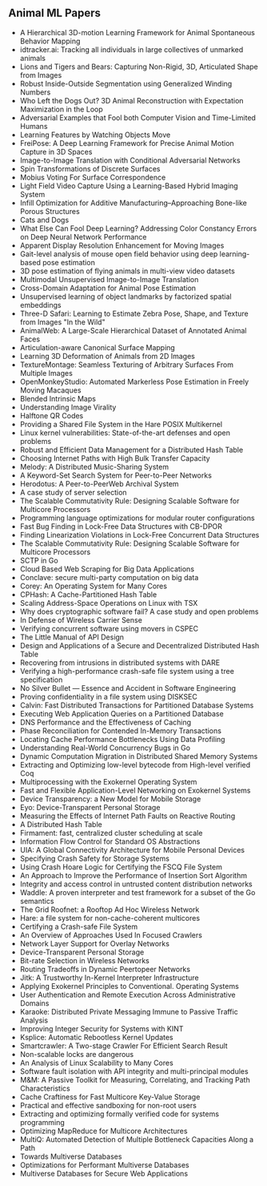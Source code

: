 <h2> Animal ML Papers</h2>

<ul>



 <li><a target="_blank" href="https://github.com/manjunath5496/Animal-ML-Papers/blob/master/z(1).pdf" style="text-decoration:none;">A Hierarchical 3D-motion Learning Framework for Animal Spontaneous Behavior Mapping</a></li>

 <li><a target="_blank" href="https://github.com/manjunath5496/Animal-ML-Papers/blob/master/z(2).pdf" style="text-decoration:none;">idtracker.ai: Tracking all individuals in large collectives of unmarked animals</a></li>

<li><a target="_blank" href="https://github.com/manjunath5496/Animal-ML-Papers/blob/master/z(3).pdf" style="text-decoration:none;">Lions and Tigers and Bears:
Capturing Non-Rigid, 3D, Articulated Shape from Images</a></li>
 <li><a target="_blank" href="https://github.com/manjunath5496/Animal-ML-Papers/blob/master/z(4).pdf" style="text-decoration:none;">Robust Inside-Outside Segmentation using Generalized Winding Numbers</a></li>                              
<li><a target="_blank" href="https://github.com/manjunath5496/Animal-ML-Papers/blob/master/z(5).pdf" style="text-decoration:none;">Who Left the Dogs Out? 3D Animal Reconstruction with Expectation Maximization in the Loop</a></li>
<li><a target="_blank" href="https://github.com/manjunath5496/Animal-ML-Papers/blob/master/z(6).pdf" style="text-decoration:none;">Adversarial Examples that Fool both Computer
Vision and Time-Limited Humans</a></li>
 <li><a target="_blank" href="https://github.com/manjunath5496/Animal-ML-Papers/blob/master/z(7).pdf" style="text-decoration:none;">Learning Features by Watching Objects Move</a></li>

 <li><a target="_blank" href="https://github.com/manjunath5496/Animal-ML-Papers/blob/master/z(8).pdf" style="text-decoration:none;"> FreiPose: A Deep Learning Framework for
Precise Animal Motion Capture in 3D Spaces </a></li>
   <li><a target="_blank" href="https://github.com/manjunath5496/Animal-ML-Papers/blob/master/z(9).pdf" style="text-decoration:none;">Image-to-Image Translation with Conditional Adversarial Networks</a></li>
  
   
 <li><a target="_blank" href="https://github.com/manjunath5496/Animal-ML-Papers/blob/master/z(10).pdf" style="text-decoration:none;">Spin Transformations of Discrete Surfaces</a></li>                              
<li><a target="_blank" href="https://github.com/manjunath5496/Animal-ML-Papers/blob/master/z(11).pdf" style="text-decoration:none;">Mobius Voting For Surface Correspondence</a></li>
<li><a target="_blank" href="https://github.com/manjunath5496/Animal-ML-Papers/blob/master/z(12).pdf" style="text-decoration:none;">Light Field Video Capture Using a Learning-Based Hybrid Imaging System</a></li>
<li><a target="_blank" href="https://github.com/manjunath5496/Animal-ML-Papers/blob/master/z(13).pdf" style="text-decoration:none;">Infill Optimization for Additive Manufacturing–Approaching Bone-like Porous Structures</a></li>

<li><a target="_blank" href="https://github.com/manjunath5496/Animal-ML-Papers/blob/master/z(14).pdf" style="text-decoration:none;">Cats and Dogs</a></li>
                              
<li><a target="_blank" href="https://github.com/manjunath5496/Animal-ML-Papers/blob/master/z(15).pdf" style="text-decoration:none;">What Else Can Fool Deep Learning?
Addressing Color Constancy Errors on Deep Neural Network Performance</a></li>

<li><a target="_blank" href="https://github.com/manjunath5496/Animal-ML-Papers/blob/master/z(16).pdf" style="text-decoration:none;">Apparent Display Resolution Enhancement for Moving Images</a></li>

  <li><a target="_blank" href="https://github.com/manjunath5496/Animal-ML-Papers/blob/master/z(17).pdf" style="text-decoration:none;">Gait-level analysis of mouse open field behavior using deep learning-based pose estimation</a></li>   
  
<li><a target="_blank" href="https://github.com/manjunath5496/Animal-ML-Papers/blob/master/z(18).pdf" style="text-decoration:none;">3D pose estimation of flying animals in multi-view video datasets</a></li> 

  
<li><a target="_blank" href="https://github.com/manjunath5496/Animal-ML-Papers/blob/master/z(19).pdf" style="text-decoration:none;">Multimodal Unsupervised
Image-to-Image Translation</a></li> 

<li><a target="_blank" href="https://github.com/manjunath5496/Animal-ML-Papers/blob/master/z(20).pdf" style="text-decoration:none;">Cross-Domain Adaptation for Animal Pose Estimation</a></li>

<li><a target="_blank" href="https://github.com/manjunath5496/Animal-ML-Papers/blob/master/z(21).pdf" style="text-decoration:none;">Unsupervised learning of object landmarks by factorized spatial embeddings</a></li>
<li><a target="_blank" href="https://github.com/manjunath5496/Animal-ML-Papers/blob/master/z(22).pdf" style="text-decoration:none;">Three-D Safari: Learning to Estimate Zebra Pose, Shape, and Texture from Images "In the Wild"</a></li> 
 <li><a target="_blank" href="https://github.com/manjunath5496/Animal-ML-Papers/blob/master/z(23).pdf" style="text-decoration:none;">AnimalWeb: A Large-Scale Hierarchical Dataset of Annotated Animal Faces</a></li> 
 

   <li><a target="_blank" href="https://github.com/manjunath5496/Animal-ML-Papers/blob/master/z(24).pdf" style="text-decoration:none;">Articulation-aware Canonical Surface Mapping</a></li>
 
   <li><a target="_blank" href="https://github.com/manjunath5496/Animal-ML-Papers/blob/master/z(25).pdf" style="text-decoration:none;">Learning 3D Deformation of Animals from 2D Images</a></li>                              
 <li><a target="_blank" href="https://github.com/manjunath5496/Animal-ML-Papers/blob/master/z(26).pdf" style="text-decoration:none;">TextureMontage:
Seamless Texturing of Arbitrary Surfaces From Multiple Images</a></li>
 <li><a target="_blank" href="https://github.com/manjunath5496/Animal-ML-Papers/blob/master/z(27).pdf" style="text-decoration:none;">OpenMonkeyStudio: Automated Markerless
Pose Estimation in Freely Moving Macaques</a></li>
   
 
   <li><a target="_blank" href="https://github.com/manjunath5496/Animal-ML-Papers/blob/master/z(28).pdf" style="text-decoration:none;">Blended Intrinsic Maps</a></li>
 
   <li><a target="_blank" href="https://github.com/manjunath5496/Animal-ML-Papers/blob/master/z(29).pdf" style="text-decoration:none;">Understanding Image Virality </a></li>                              

  <li><a target="_blank" href="https://github.com/manjunath5496/Animal-ML-Papers/blob/master/z(30).pdf" style="text-decoration:none;">Halftone QR Codes</a></li>
 
   <li><a target="_blank" href="https://github.com/manjunath5496/Animal-ML-Papers/blob/master/z(31).pdf" style="text-decoration:none;">Providing a Shared File System in the Hare
POSIX Multikernel</a></li> 
    <li><a target="_blank" href="https://github.com/manjunath5496/Animal-ML-Papers/blob/master/z(32).pdf" style="text-decoration:none;">Linux kernel vulnerabilities:
State-of-the-art defenses and open problems</a></li> 

   <li><a target="_blank" href="https://github.com/manjunath5496/Animal-ML-Papers/blob/master/z(33).pdf" style="text-decoration:none;">Robust and Efficient Data Management for a Distributed Hash Table</a></li>                              

  <li><a target="_blank" href="https://github.com/manjunath5496/Animal-ML-Papers/blob/master/z(34).pdf" style="text-decoration:none;">Choosing Internet Paths with High Bulk Transfer Capacity</a></li> 
 
  <li><a target="_blank" href="https://github.com/manjunath5496/Animal-ML-Papers/blob/master/z(35).pdf" style="text-decoration:none;">Melody: A Distributed Music-Sharing System</a></li> 

  <li><a target="_blank" href="https://github.com/manjunath5496/Animal-ML-Papers/blob/master/z(36).pdf" style="text-decoration:none;">A Keyword-Set Search System for Peer-to-Peer
Networks</a></li> 
 
<li><a target="_blank" href="https://github.com/manjunath5496/Animal-ML-Papers/blob/master/z(37).pdf" style="text-decoration:none;">Herodotus: A Peer-to-PeerWeb Archival System</a></li>
 <li><a target="_blank" href="https://github.com/manjunath5496/Animal-ML-Papers/blob/master/z(38).pdf" style="text-decoration:none;">A case study of server selection</a></li>
<li><a target="_blank" href="https://github.com/manjunath5496/Animal-ML-Papers/blob/master/z(39).pdf" style="text-decoration:none;">The Scalable Commutativity Rule:
Designing Scalable Software for Multicore Processors</a></li>
 <li><a target="_blank" href="https://github.com/manjunath5496/Animal-ML-Papers/blob/master/z(40).pdf" style="text-decoration:none;">Programming language optimizations for modular router configurations</a></li>                              
<li><a target="_blank" href="https://github.com/manjunath5496/Animal-ML-Papers/blob/master/z(41).pdf" style="text-decoration:none;">Fast Bug Finding in Lock-Free Data Structures with
CB-DPOR</a></li>
<li><a target="_blank" href="https://github.com/manjunath5496/Animal-ML-Papers/blob/master/z(42).pdf" style="text-decoration:none;">Finding Linearization Violations in Lock-Free
Concurrent Data Structures</a></li>
 
  <li><a target="_blank" href="https://github.com/manjunath5496/Animal-ML-Papers/blob/master/z(43).pdf" style="text-decoration:none;">The Scalable Commutativity Rule:
Designing Scalable Software for Multicore Processors</a></li>
 <li><a target="_blank" href="https://github.com/manjunath5496/Animal-ML-Papers/blob/master/z(44).pdf" style="text-decoration:none;">SCTP in Go</a></li>
   <li><a target="_blank" href="https://github.com/manjunath5496/Animal-ML-Papers/blob/master/z(45).pdf" style="text-decoration:none;">Cloud Based Web Scraping for Big Data Applications</a></li>  
   
<li><a target="_blank" href="https://github.com/manjunath5496/Animal-ML-Papers/blob/master/z(46).pdf" style="text-decoration:none;">Conclave: secure multi-party computation on big data</a></li> 
                             
<li><a target="_blank" href="https://github.com/manjunath5496/Animal-ML-Papers/blob/master/z(47).pdf" style="text-decoration:none;">Corey: An Operating System for Many Cores</a></li>
<li><a target="_blank" href="https://github.com/manjunath5496/Animal-ML-Papers/blob/master/z(48).pdf" style="text-decoration:none;">CPHash: A Cache-Partitioned Hash Table</a></li>

<li><a target="_blank" href="https://github.com/manjunath5496/Animal-ML-Papers/blob/master/z(49).pdf" style="text-decoration:none;">Scaling Address-Space Operations on Linux with
TSX</a></li>
                              
<li><a target="_blank" href="https://github.com/manjunath5496/Animal-ML-Papers/blob/master/z(50).pdf" style="text-decoration:none;">Why does cryptographic software fail?
A case study and open problems</a></li>
<li><a target="_blank" href="https://github.com/manjunath5496/Animal-ML-Papers/blob/master/z(51).pdf" style="text-decoration:none;">In Defense of Wireless Carrier Sense</a></li>
<li><a target="_blank" href="https://github.com/manjunath5496/Animal-ML-Papers/blob/master/z(52).pdf" style="text-decoration:none;">Verifying concurrent software using movers in CSPEC</a></li>

<li><a target="_blank" href="https://github.com/manjunath5496/Animal-ML-Papers/blob/master/z(53).pdf" style="text-decoration:none;">The Little Manual of
API Design</a></li>
 
<li><a target="_blank" href="https://github.com/manjunath5496/Animal-ML-Papers/blob/master/z(54).pdf" style="text-decoration:none;">Design and Applications of a Secure and Decentralized Distributed Hash Table </a></li>

<li><a target="_blank" href="https://github.com/manjunath5496/Animal-ML-Papers/blob/master/z(55).pdf" style="text-decoration:none;">Recovering from intrusions in distributed systems with DARE</a></li>
 
  <li><a target="_blank" href="https://github.com/manjunath5496/Animal-ML-Papers/blob/master/z(56).pdf" style="text-decoration:none;">Verifying a high-performance crash-safe file system using a tree specification </a></li>                              

  <li><a target="_blank" href="https://github.com/manjunath5496/Animal-ML-Papers/blob/master/z(57).pdf" style="text-decoration:none;">No Silver Bullet — Essence and Accident in Software Engineering</a></li>
 
   <li><a target="_blank" href="https://github.com/manjunath5496/Animal-ML-Papers/blob/master/z(58).pdf" style="text-decoration:none;">Proving confidentiality in a file system using DISKSEC</a></li>
    <li><a target="_blank" href="https://github.com/manjunath5496/Animal-ML-Papers/blob/master/z(59).pdf" style="text-decoration:none;">Calvin: Fast Distributed Transactions
for Partitioned Database Systems</a></li>
 
  <li><a target="_blank" href="https://github.com/manjunath5496/Animal-ML-Papers/blob/master/z(60).pdf" style="text-decoration:none;">Executing Web Application Queries on a Partitioned Database </a></li>
 
   <li><a target="_blank" href="https://github.com/manjunath5496/Animal-ML-Papers/blob/master/z(61).pdf" style="text-decoration:none;">DNS Performance and the Effectiveness of Caching</a></li>
 
   <li><a target="_blank" href="https://github.com/manjunath5496/Animal-ML-Papers/blob/master/z(62).pdf" style="text-decoration:none;">Phase Reconciliation for Contended In-Memory Transactions</a></li>
 
   <li><a target="_blank" href="https://github.com/manjunath5496/Animal-ML-Papers/blob/master/z(63).pdf" style="text-decoration:none;">Locating Cache Performance Bottlenecks Using Data Profiling</a></li>                              

  <li><a target="_blank" href="https://github.com/manjunath5496/Animal-ML-Papers/blob/master/z(64).pdf" style="text-decoration:none;">Understanding Real-World Concurrency Bugs in Go</a></li>
 
   <li><a target="_blank" href="https://github.com/manjunath5496/Animal-ML-Papers/blob/master/z(65).pdf" style="text-decoration:none;">Dynamic Computation Migration
in Distributed Shared Memory Systems </a></li> 

   <li><a target="_blank" href="https://github.com/manjunath5496/Animal-ML-Papers/blob/master/z(66).pdf" style="text-decoration:none;">Extracting and Optimizing low-level bytecode from High-level verified Coq</a></li> 
 
   <li><a target="_blank" href="https://github.com/manjunath5496/Animal-ML-Papers/blob/master/z(67).pdf" style="text-decoration:none;">Multiprocessing with the Exokernel Operating System</a></li>                              

  <li><a target="_blank" href="https://github.com/manjunath5496/Animal-ML-Papers/blob/master/z(68).pdf" style="text-decoration:none;">Fast and Flexible Application-Level
Networking on Exokernel Systems</a></li> 
 
  
   <li><a target="_blank" href="https://github.com/manjunath5496/Animal-ML-Papers/blob/master/z(69).pdf" style="text-decoration:none;">Device Transparency: a New Model for Mobile Storage</a></li>                              

  <li><a target="_blank" href="https://github.com/manjunath5496/Animal-ML-Papers/blob/master/z(70).pdf" style="text-decoration:none;">Eyo: Device-Transparent Personal Storage</a></li> 
  
 
 <li><a target="_blank" href="https://github.com/manjunath5496/Animal-ML-Papers/blob/master/z(71).pdf" style="text-decoration:none;">Measuring the Effects of Internet Path Faults on
Reactive Routing</a></li>
 
 <li><a target="_blank" href="https://github.com/manjunath5496/Animal-ML-Papers/blob/master/z(72).pdf" style="text-decoration:none;">A Distributed Hash Table</a></li> 
 
 
 <li><a target="_blank" href="https://github.com/manjunath5496/Animal-ML-Papers/blob/master/z(73).pdf" style="text-decoration:none;">Firmament: fast, centralized cluster scheduling at scale</a></li>
  <li><a target="_blank" href="https://github.com/manjunath5496/Animal-ML-Papers/blob/master/z(74).pdf" style="text-decoration:none;">Information Flow Control for Standard OS Abstractions</a></li>
    <li><a target="_blank" href="https://github.com/manjunath5496/Animal-ML-Papers/blob/master/z(75).pdf" style="text-decoration:none;">UIA: A Global Connectivity Architecture
for Mobile Personal Devices</a></li>                        
<li><a target="_blank" href="https://github.com/manjunath5496/Animal-ML-Papers/blob/master/z(76).pdf" style="text-decoration:none;">Specifying Crash Safety for Storage Systems</a></li>

 <li><a target="_blank" href="https://github.com/manjunath5496/Animal-ML-Papers/blob/master/z(77).pdf" style="text-decoration:none;">Using Crash Hoare Logic for Certifying the FSCQ File System</a></li> 
 
 
 <li><a target="_blank" href="https://github.com/manjunath5496/Animal-ML-Papers/blob/master/z(78).pdf" style="text-decoration:none;">An Approach to Improve the Performance
of Insertion Sort Algorithm</a></li>
  <li><a target="_blank" href="https://github.com/manjunath5496/Animal-ML-Papers/blob/master/z(79).pdf" style="text-decoration:none;">Integrity and access control in untrusted content distribution networks</a></li>


 <li><a target="_blank" href="https://github.com/manjunath5496/Animal-ML-Papers/blob/master/z(80).pdf" style="text-decoration:none;">Waddle: A proven interpreter and test framework
for a subset of the Go semantics</a></li> 
 
 
 <li><a target="_blank" href="https://github.com/manjunath5496/Animal-ML-Papers/blob/master/z(81).pdf" style="text-decoration:none;">The Grid Roofnet:
a Rooftop Ad Hoc Wireless Network</a></li>
  <li><a target="_blank" href="https://github.com/manjunath5496/Animal-ML-Papers/blob/master/z(82).pdf" style="text-decoration:none;">Hare: a file system for non-cache-coherent multicores</a></li>

 <li><a target="_blank" href="https://github.com/manjunath5496/Animal-ML-Papers/blob/master/z(83).pdf" style="text-decoration:none;">Certifying a Crash-safe File System</a></li>
  <li><a target="_blank" href="https://github.com/manjunath5496/Animal-ML-Papers/blob/master/z(84).pdf" style="text-decoration:none;">An Overview of Approaches Used In Focused Crawlers</a></li>

 <li><a target="_blank" href="https://github.com/manjunath5496/Animal-ML-Papers/blob/master/z(85).pdf" style="text-decoration:none;">Network Layer Support for Overlay Networks</a></li>
  <li><a target="_blank" href="https://github.com/manjunath5496/Animal-ML-Papers/blob/master/z(86).pdf" style="text-decoration:none;">Device-Transparent Personal Storage</a></li>

 <li><a target="_blank" href="https://github.com/manjunath5496/Animal-ML-Papers/blob/master/z(87).pdf" style="text-decoration:none;">Bit-rate Selection in Wireless Networks</a></li>
  <li><a target="_blank" href="https://github.com/manjunath5496/Animal-ML-Papers/blob/master/z(88).pdf" style="text-decoration:none;">Routing Tradeoffs in Dynamic Peer­to­peer Networks</a></li>
  <li><a target="_blank" href="https://github.com/manjunath5496/Animal-ML-Papers/blob/master/z(89).pdf" style="text-decoration:none;">Jitk: A Trustworthy In-Kernel Interpreter Infrastructure</a></li>
  
  
  <li><a target="_blank" href="https://github.com/manjunath5496/Animal-ML-Papers/blob/master/z(90).pdf" style="text-decoration:none;"> Applying Exokernel Principles to Conventional. Operating Systems</a></li>
  <li><a target="_blank" href="https://github.com/manjunath5496/Animal-ML-Papers/blob/master/z(91).pdf" style="text-decoration:none;">User Authentication and Remote Execution
Across Administrative Domains</a></li>

 <li><a target="_blank" href="https://github.com/manjunath5496/Animal-ML-Papers/blob/master/z(92).pdf" style="text-decoration:none;">Karaoke: Distributed Private Messaging
Immune to Passive Traffic Analysis</a></li>
  <li><a target="_blank" href="https://github.com/manjunath5496/Animal-ML-Papers/blob/master/z(93).pdf" style="text-decoration:none;"> Improving Integer Security for Systems with KINT</a></li>
  <li><a target="_blank" href="https://github.com/manjunath5496/Animal-ML-Papers/blob/master/z(94).pdf" style="text-decoration:none;">Ksplice: Automatic Rebootless Kernel Updates</a></li> 
  
   <li><a target="_blank" href="https://github.com/manjunath5496/Animal-ML-Papers/blob/master/z(95).pdf" style="text-decoration:none;">Smartcrawler: A Two-stage Crawler For Efficient Search Result</a></li>  
  
<li><a target="_blank" href="https://github.com/manjunath5496/Animal-ML-Papers/blob/master/z(96).pdf" style="text-decoration:none;">Non-scalable locks are dangerous</a></li> 
  
  
<li><a target="_blank" href="https://github.com/manjunath5496/Animal-ML-Papers/blob/master/z(97).pdf" style="text-decoration:none;">An Analysis of Linux Scalability to Many Cores</a></li>


 <li><a target="_blank" href="https://github.com/manjunath5496/Animal-ML-Papers/blob/master/z(98).pdf" style="text-decoration:none;">Software fault isolation with
API integrity and multi-principal modules</a></li> 
  
   <li><a target="_blank" href="https://github.com/manjunath5496/Animal-ML-Papers/blob/master/z(99).pdf" style="text-decoration:none;">M&M: A Passive Toolkit for Measuring, Correlating, and Tracking Path Characteristics</a></li>  
  
<li><a target="_blank" href="https://github.com/manjunath5496/Animal-ML-Papers/blob/master/z(100).pdf" style="text-decoration:none;">Cache Craftiness for Fast Multicore Key-Value Storage</a></li>  
  
 <li><a target="_blank" href="https://github.com/manjunath5496/Animal-ML-Papers/blob/master/z(101).pdf" style="text-decoration:none;">Practical and effective sandboxing for non-root users</a></li> 
  
   <li><a target="_blank" href="https://github.com/manjunath5496/Animal-ML-Papers/blob/master/z(102).pdf" style="text-decoration:none;">Extracting and optimizing formally verified code for systems programming</a></li> 
  
   
 <li><a target="_blank" href="https://github.com/manjunath5496/Animal-ML-Papers/blob/master/z(103).pdf" style="text-decoration:none;">Optimizing MapReduce for Multicore Architectures </a></li> 
  
   <li><a target="_blank" href="https://github.com/manjunath5496/Animal-ML-Papers/blob/master/z(104).pdf" style="text-decoration:none;">MultiQ: Automated Detection of
Multiple Bottleneck Capacities Along a Path</a></li>  
   
 <li><a target="_blank" href="https://github.com/manjunath5496/Animal-ML-Papers/blob/master/z(105).pdf" style="text-decoration:none;">Towards Multiverse Databases</a></li> 
 
<li><a target="_blank" href="https://github.com/manjunath5496/Animal-ML-Papers/blob/master/z(106).pdf" style="text-decoration:none;">Optimizations for Performant Multiverse Databases</a></li> 
  
   <li><a target="_blank" href="https://github.com/manjunath5496/Animal-ML-Papers/blob/master/z(107).pdf" style="text-decoration:none;">Multiverse Databases for Secure Web Applications</a></li> 
  
</ul>   

